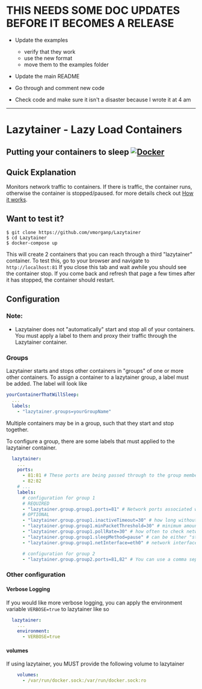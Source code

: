 # THIS NEEDS SOME DOC UPDATES BEFORE IT BECOMES A RELEASE
- Update the examples
  - verify that they work
  - use the new format
  - move them to the examples folder

- Update the main README
- Go through and comment new code
- Check code and make sure it isn't a disaster because I wrote it at 4 am

---

# Lazytainer - Lazy Load Containers
Putting your containers to sleep
[![Docker](https://github.com/vmorganp/Lazytainer/actions/workflows/docker-publish.yml/badge.svg)](https://github.com/vmorganp/Lazytainer/actions/workflows/docker-publish.yml)
---

## Quick Explanation
Monitors network traffic to containers. If there is traffic, the container runs, otherwise the container is stopped/paused. for more details check out [How it works](#how-it-works).

## Want to test it?
```
$ git clone https://github.com/vmorganp/Lazytainer
$ cd Lazytainer
$ docker-compose up
```
This will create 2 containers that you can reach through a third "lazytainer" container. 
To test this, go to your browser and navigate to `http://localhost:81`
If you close this tab and wait awhile you should see the container stop.
If you come back and refresh that page a few times after it has stopped, the container should restart.


## Configuration
### Note:
- Lazytainer does not "automatically" start and stop all of your containers. You must apply a label to them and proxy their traffic through the Lazytainer container.

### Groups 
Lazytainer starts and stops other containers in "groups" of one or more other containers. 
To assign a container to a lazytainer group, a label must be added. The label will look like 
```yaml
yourContainerThatWillSleep:
  ...
  labels:
    - "lazytainer.groups=yourGroupName"
```

Multiple containers may be in a group, such that they start and stop together.

To configure a group, there are some labels that must applied to the lazytainer container. 

```yaml
  lazytainer:
    ...
    ports: 
      - 81:81 # These ports are being passed through to the group members
      - 82:82
    # ...
    labels:
      # configuration for group 1
      # REQUIRED 
      - "lazytainer.group.group1.ports=81" # Network ports associated with this group
      # OPTIONAL
      - "lazytainer.group.group1.inactiveTimeout=30" # how long without sufficient network activity before sleeping
      - "lazytainer.group.group1.minPacketThreshold=30" # minimum amount of network packets for container to be on 
      - "lazytainer.group.group1.pollRate=30" # how often to check network activity
      - "lazytainer.group.group1.sleepMethod=pause" # can be either "stop" or "pause", or left blank for stop
      - "lazytainer.group.group1.netInterface=eth0" # network interface to listen on

      # configuration for group 2
      - "lazytainer.group.group2.ports=81,82" # You can use a comma separated list of ports as well, if you need more than one 
```

### Other configuration
#### Verbose Logging
If you would like more verbose logging, you can apply the environment variable `VERBOSE=true` to lazytainer like so
```yaml
  lazytainer:
    ...
    environment:
      - VERBOSE=true
```

#### volumes 
If using lazytainer, you MUST provide the following volume to lazytainer
```yaml
    volumes:
      - /var/run/docker.sock:/var/run/docker.sock:ro
```

